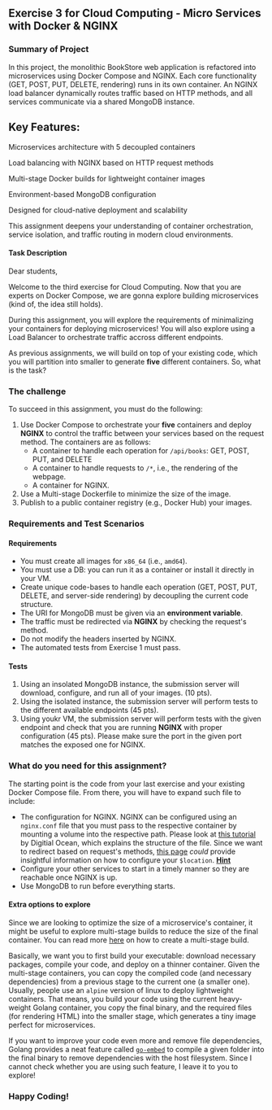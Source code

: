## Exercise 3 for Cloud Computing - Micro Services with Docker & NGINX ##

### Summary of Project ###
In this project, the monolithic BookStore web application is refactored into microservices using Docker Compose and NGINX. Each core functionality (GET, POST, PUT, DELETE, rendering) runs in its own container. An NGINX load balancer dynamically routes traffic based on HTTP methods, and all services communicate via a shared MongoDB instance.

## Key Features:

Microservices architecture with 5 decoupled containers

Load balancing with NGINX based on HTTP request methods

Multi-stage Docker builds for lightweight container images

Environment-based MongoDB configuration

Designed for cloud-native deployment and scalability

This assignment deepens your understanding of container orchestration, service isolation, and traffic routing in modern cloud environments.

#### Task Description ####

Dear students,

Welcome to the third exercise for Cloud Computing. Now that you are experts on
Docker Compose, we are gonna explore building microservices (kind of, the idea
still holds).

During this assignment, you will explore the requirements of minimalizing your
containers for deploying microservices! You will also explore using a Load Balancer
to orchestrate traffic accross different endpoints.

As previous assignments, we will build on top of your existing code, which you
will partition into smaller to generate **five** different containers. So, what
is the task?

### The challenge

To succeed in this assignment, you must do the following:

1. Use Docker Compose to orchestrate your **five** containers and deploy **NGINX**
to control the traffic between your services based on the request method. The
containers are as follows:
    - A container to handle each operation for `/api/books`: GET, POST, PUT, and DELETE
    - A container to handle requests to `/*`, i.e., the rendering of the webpage.
    - A container for NGINX.
2. Use a Multi-stage Dockerfile to minimize the size of the image.
3. Publish to a public container registry (e.g., Docker Hub) your images.

### Requirements and Test Scenarios

#### Requirements

* You must create all images for `x86_64` (i.e., `amd64`).
* You must use a DB: you can run it as a container or install it directly in your VM.
* Create unique code-bases to handle each operation (GET, POST, PUT, DELETE, and
server-side rendering) by decoupling the current code structure.
* The URI for MongoDB must be given via an **environment variable**.
* The traffic must be redirected via **NGINX** by checking the request's method.
* Do not modify the headers inserted by NGINX.
* The automated tests from Exercise 1 must pass.

#### Tests

1. Using an insolated MongoDB instance, the submission server will download, configure, and
run all of your images. (10 pts).
2. Using the isolated instance, the submission server will perform tests to the 
different available endpoints (45 pts).
3. Using youkr VM, the submission server will perform tests with the given endpoint
and check that you are running **NGINX** with proper configuration (45 pts). Please
make sure the port in the given port matches the exposed one for NGINX.

### What do you need for this assignment?

The starting point is the code from your last exercise and your existing 
Docker Compose file. From there, you will have to expand such file to include:

- The configuration for NGINX. NGINX can be configured using an `nginx.conf` file
that you must pass to the respective container by mounting a volume into the
respective path. Please look at [this tutorial](https://www.digitalocean.com/community/tutorials/understanding-the-nginx-configuration-file-structure-and-configuration-contexts) by Digitial Ocean,
which explains the structure of the file. Since we want to redirect based on
request's methods, [this page](https://nginx.org/en/docs/http/ngx_http_core_module.html) *could* provide insightful information on how to configure your `$location`. [**Hint**](https://serverfault.com/questions/152745/nginx-proxy-by-request-method)
- Configure your other services to start in a timely manner so they are reachable
once NGINX is up.
- Use MongoDB to run before everything starts.

#### Extra options to explore

Since we are looking to optimize the size of a microservice's container, it might 
be useful to explore multi-stage builds to reduce the size of the final container.
You can read more [here](https://docs.docker.com/build/building/multi-stage/) on
how to create a multi-stage build. 

Basically, we want you to first build your executable: download necessary packages,
compile your code, and deploy on a thinner container. Given the multi-stage containers,
you can copy the compiled code (and necessary dependencies) from a previous stage
to the current one (a smaller one). Usually, people use an `alpine` version of linux
to deploy lightweight containers. That means, you build your code using the current heavy-
weight Golang container, you copy the final binary, and the required files (for 
rendering HTML) into the smaller stage, which generates a tiny image perfect 
for microservices.

If you want to improve your code even more and remove file dependencies, Golang
provides a neat feature called [`go-embed`](https://blog.jetbrains.com/go/2021/06/09/how-to-use-go-embed-in-go-1-16/)
to compile a given folder into the final binary to remove dependencies with the
host filesystem. Since I cannot check whether you are using such feature, I leave 
it to you to explore! 

### Happy Coding!
